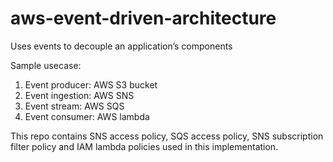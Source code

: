 # aws-event-driven-architecture

Uses events to decouple an application’s components

Sample usecase:
1. Event producer: AWS S3 bucket
2. Event ingestion: AWS SNS
3. Event stream: AWS SQS
4. Event consumer: AWS lambda

This repo contains SNS access policy, SQS access policy, SNS subscription filter policy and IAM lambda policies used in this implementation.
